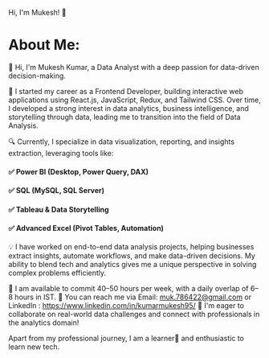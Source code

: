 Hi, I'm Mukesh! 👋

# About Me:
👋 Hi, I'm Mukesh Kumar, a Data Analyst with  a deep passion for data-driven decision-making.

🔹 I started my career as a Frontend Developer, building interactive web applications using React.js, JavaScript, Redux, and Tailwind CSS. Over time, I developed a strong interest in data analytics, business intelligence, and storytelling through data, leading me to transition into the field of Data Analysis.

🔍 Currently, I specialize in data visualization, reporting, and insights extraction, leveraging tools like:
#### ✅ Power BI (Desktop, Power Query, DAX)
#### ✅ SQL (MySQL, SQL Server)
#### ✅ Tableau & Data Storytelling
#### ✅ Advanced Excel (Pivot Tables, Automation)


💡 I have worked on end-to-end data analysis projects, helping businesses extract insights, automate workflows, and make data-driven decisions. My ability to blend tech and analytics gives me a unique perspective in solving complex problems efficiently.

📌 I am available to commit 40–50 hours per week, with a daily overlap of 6–8 hours in IST.
📩 You can reach me via Email: muk.786422@gmail.com or LinkedIn : https://www.linkedin.com/in/kumarmukesh95/
🚀 I'm eager to collaborate on real-world data challenges and connect with professionals in the analytics domain!

Apart from my professional journey, I am a learner📝 and enthusiastic to learn new tech.
<!-- Proudly created with GPRM ( https://gprm.itsvg.in ) -->
